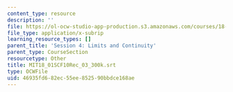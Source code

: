 ```yaml
---
content_type: resource
description: ''
file: https://ol-ocw-studio-app-production.s3.amazonaws.com/courses/18-01sc-single-variable-calculus-fall-2010/46935fd682ec55ee852590bbdce168ae_MIT18_01SCF10Rec_03_300k.vtt
file_type: application/x-subrip
learning_resource_types: []
parent_title: 'Session 4: Limits and Continuity'
parent_type: CourseSection
resourcetype: Other
title: MIT18_01SCF10Rec_03_300k.srt
type: OCWFile
uid: 46935fd6-82ec-55ee-8525-90bbdce168ae
---
```

